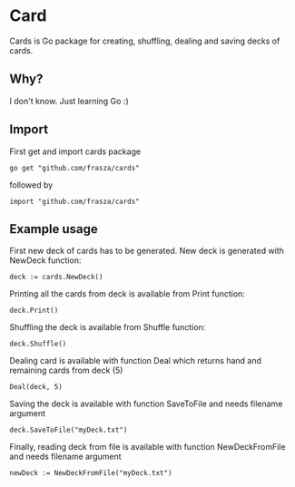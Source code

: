 # Card

Cards is Go package for creating, shuffling, dealing and saving decks of cards.

## Why?

I don't know. Just learning Go :)

## Import

First get and import cards package
~~~
go get "github.com/frasza/cards"
~~~
followed by
~~~
import "github.com/frasza/cards"
~~~

## Example usage

First new deck of cards has to be generated. New deck is generated with NewDeck function:
~~~
deck := cards.NewDeck()
~~~

Printing all the cards from deck is available from Print function:
~~~
deck.Print()
~~~

Shuffling the deck is available from Shuffle function:
~~~
deck.Shuffle()
~~~

Dealing card is available with function Deal which returns hand and remaining cards from deck (5)
~~~
Deal(deck, 5)
~~~

Saving the deck is available with function SaveToFile and needs filename argument
~~~
deck.SaveToFile("myDeck.txt")
~~~

Finally, reading deck from file is available with function NewDeckFromFile and needs filename argument
~~~
newDeck := NewDeckFromFile("myDeck.txt")
~~~

